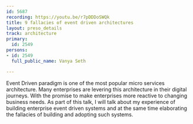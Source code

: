 ```yaml
---
id: 5687
recording: https://youtu.be/r7pDDDoSWQk
title: 9 fallacies of event driven architectures
layout: preso_details
track: architecture
primary:
  id: 2549
persons:
- id: 2549
  full_public_name: Vanya Seth

---
```

Event Driven paradigm is one of the most popular micro services architecture. Many enterprises are levering this architecture in their digital journeys. With the promise to make enterprises more reactive to changing business needs. As part of this talk, I will talk about my experience of building enterprise event driven systems and at the same time elaborating the fallacies of building and adopting such systems.
